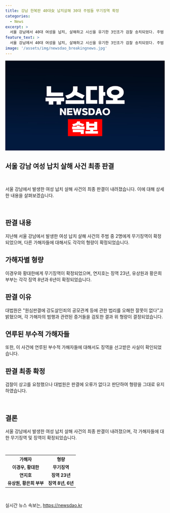 ```yaml
---
title: 강남 한복판 40대女 납치살해 30대 주범들 무기징역 확정
categories:
  - News
excerpt: >
  서울 강남에서 40대 여성을 납치, 살해하고 시신을 유기한 3인조가 검찰 송치되었다. 주범 2명에게는 무기징역이 확정됐고, 가담자들도 각각의 형량이 확정됐다. 법원은 유죄 판결을 확정하며, 강도살인 등에 대한 법리 오해가 없다고 밝혔다. 사형과 무기징역이 각각 구형되었지만, 법원은 몇몇의 죄목에 대해 합리적 의심의 여지가 없다고 판단했다. 2심 재판부의 판결을 유지하며, 가해자들의 지지인들도 각각의 형량이 확정됐다.
feature_text: >
  서울 강남에서 40대 여성을 납치, 살해하고 시신을 유기한 3인조가 검찰 송치되었다. 주범 2명에게는 무기징역이 확정됐고, 가담자들도 각각의 형량이 확정됐다. 법원은 유죄 판결을 확정하며, 강도살인 등에 대한 법리 오해가 없다고 밝혔다. 사형과 무기징역이 각각 구형되었지만, 법원은 몇몇의 죄목에 대해 합리적 의심의 여지가 없다고 판단했다. 2심 재판부의 판결을 유지하며, 가해자들의 지지인들도 각각의 형량이 확정됐다.
image: '/assets/img/newsdao_breakingnews.jpg'
---
```


<p><img src="/assets/img/newsdao_breakingnews.jpg" alt="bookingtag 속보" /></p>

<h2 data-ke-size="size26">서울 강남 여성 납치 살해 사건 최종 판결</h2>

<p data-ke-size="size16">&nbsp;</p>

<p>서울 강남에서 발생한 여성 납치 살해 사건의 최종 판결이 내려졌습니다. 이에 대해 상세한 내용을 살펴보겠습니다.</p>

<p data-ke-size="size16">&nbsp;</p>

<h2 data-ke-size="size24">판결 내용</h2>

<p data-ke-size="size16">지난해 서울 강남에서 발생한 여성 납치 살해 사건의 주범 중 2명에게 무기징역이 확정되었으며, 다른 가해자들에 대해서도 각각의 형량이 확정되었습니다.</p>

<h2 data-ke-size="size24">가해자별 형량</h2>

<p data-ke-size="size16">이경우와 황대한에게 무기징역이 확정되었으며, 연지호는 징역 23년, 유상원과 황은희 부부는 각각 징역 8년과 6년이 확정되었습니다.</p>

<h2 data-ke-size="size24">판결 이유</h2>

<p data-ke-size="size16">대법원은 "원심판결에 강도살인죄의 공모관계 등에 관한 법리를 오해한 잘못이 없다"고 밝혔으며, 각 가해자의 범행과 관련된 증거들을 검토한 결과 위 형량이 결정되었습니다.</p>

<h2 data-ke-size="size24">연루된 부수적 가해자들</h2>

<p data-ke-size="size16">또한, 이 사건에 연루된 부수적 가해자들에 대해서도 징역을 선고받은 사실이 확인되었습니다.</p>

<h2 data-ke-size="size24">판결 최종 확정</h2>

<p data-ke-size="size16">검찰이 상고를 요청했으나 대법원은 판결에 오류가 없다고 판단하여 형량을 그대로 유지하였습니다.</p>

<p data-ke-size="size16">&nbsp;</p>

<h2 data-ke-size="size24">결론</h2>

<p data-ke-size="size16">서울 강남에서 발생한 여성 납치 살해 사건의 최종 판결이 내려졌으며, 각 가해자들에 대한 무기징역 및 징역이 확정되었습니다.</p>

<p data-ke-size="size16">&nbsp;</p>

<table>
    <tbody>
        <tr>
            <td style="text-align: center; height: 17px;"><b>가해자</b></td>
            <td style="text-align: center; height: 17px;"><b>형량</b></td>
        </tr>
        <tr>
            <td style="text-align: center; height: 17px;"><b>이경우, 황대한</b></td>
            <td style="text-align: center; height: 17px;"><b>무기징역</b></td>
        </tr>
        <tr>
            <td style="text-align: center; height: 17px;"><b>연지호</b></td>
            <td style="text-align: center; height: 17px;"><b>징역 23년</b></td>
        </tr>
        <tr>
            <td style="text-align: center; height: 17px;"><b>유상원, 황은희 부부</b></td>
            <td style="text-align: center; height: 17px;"><b>징역 8년, 6년</b></td>
        </tr>
    </tbody>
</table>

<p data-ke-size="size16">&nbsp;</p>
실시간 뉴스 속보는, <a href="https://newsdao.kr" rel="dofollow">https://newsdao.kr</a>


